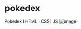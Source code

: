 # pokedex
Pokedex l  HTML l CSS l JS
![image](https://github.com/larijek/pokedex/assets/112007806/68995c99-39a3-44dc-a5b7-11e40e5941ec)

